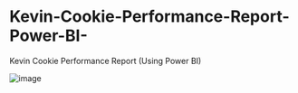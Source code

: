 # Kevin-Cookie-Performance-Report-Power-BI-
Kevin Cookie Performance Report (Using Power BI)

![image](https://user-images.githubusercontent.com/94129924/231062946-3f22ee7a-1ce8-428e-8f40-0d325a7f10f1.png)
